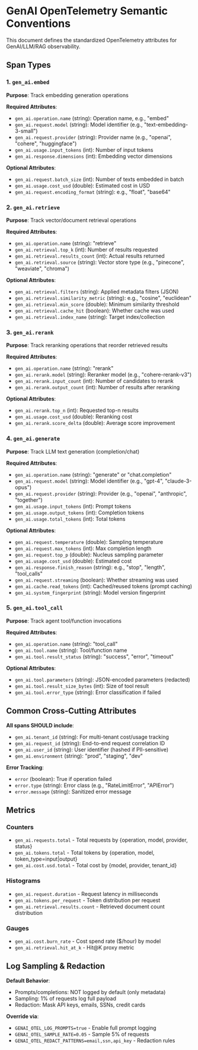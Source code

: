 # GenAI OpenTelemetry Semantic Conventions

This document defines the standardized OpenTelemetry attributes for GenAI/LLM/RAG observability.

## Span Types

### 1. `gen_ai.embed`
**Purpose**: Track embedding generation operations

**Required Attributes**:
- `gen_ai.operation.name` (string): Operation name, e.g., "embed"
- `gen_ai.request.model` (string): Model identifier (e.g., "text-embedding-3-small")
- `gen_ai.request.provider` (string): Provider name (e.g., "openai", "cohere", "huggingface")
- `gen_ai.usage.input_tokens` (int): Number of input tokens
- `gen_ai.response.dimensions` (int): Embedding vector dimensions

**Optional Attributes**:
- `gen_ai.request.batch_size` (int): Number of texts embedded in batch
- `gen_ai.usage.cost_usd` (double): Estimated cost in USD
- `gen_ai.request.encoding_format` (string): e.g., "float", "base64"

### 2. `gen_ai.retrieve`
**Purpose**: Track vector/document retrieval operations

**Required Attributes**:
- `gen_ai.operation.name` (string): "retrieve"
- `gen_ai.retrieval.top_k` (int): Number of results requested
- `gen_ai.retrieval.results_count` (int): Actual results returned
- `gen_ai.retrieval.source` (string): Vector store type (e.g., "pinecone", "weaviate", "chroma")

**Optional Attributes**:
- `gen_ai.retrieval.filters` (string): Applied metadata filters (JSON)
- `gen_ai.retrieval.similarity_metric` (string): e.g., "cosine", "euclidean"
- `gen_ai.retrieval.min_score` (double): Minimum similarity threshold
- `gen_ai.retrieval.cache_hit` (boolean): Whether cache was used
- `gen_ai.retrieval.index_name` (string): Target index/collection

### 3. `gen_ai.rerank`
**Purpose**: Track reranking operations that reorder retrieved results

**Required Attributes**:
- `gen_ai.operation.name` (string): "rerank"
- `gen_ai.rerank.model` (string): Reranker model (e.g., "cohere-rerank-v3")
- `gen_ai.rerank.input_count` (int): Number of candidates to rerank
- `gen_ai.rerank.output_count` (int): Number of results after reranking

**Optional Attributes**:
- `gen_ai.rerank.top_n` (int): Requested top-n results
- `gen_ai.usage.cost_usd` (double): Reranking cost
- `gen_ai.rerank.score_delta` (double): Average score improvement

### 4. `gen_ai.generate`
**Purpose**: Track LLM text generation (completion/chat)

**Required Attributes**:
- `gen_ai.operation.name` (string): "generate" or "chat.completion"
- `gen_ai.request.model` (string): Model identifier (e.g., "gpt-4", "claude-3-opus")
- `gen_ai.request.provider` (string): Provider (e.g., "openai", "anthropic", "together")
- `gen_ai.usage.input_tokens` (int): Prompt tokens
- `gen_ai.usage.output_tokens` (int): Completion tokens
- `gen_ai.usage.total_tokens` (int): Total tokens

**Optional Attributes**:
- `gen_ai.request.temperature` (double): Sampling temperature
- `gen_ai.request.max_tokens` (int): Max completion length
- `gen_ai.request.top_p` (double): Nucleus sampling parameter
- `gen_ai.usage.cost_usd` (double): Estimated cost
- `gen_ai.response.finish_reason` (string): e.g., "stop", "length", "tool_calls"
- `gen_ai.request.streaming` (boolean): Whether streaming was used
- `gen_ai.cache.read_tokens` (int): Cached/reused tokens (prompt caching)
- `gen_ai.system_fingerprint` (string): Model version fingerprint

### 5. `gen_ai.tool_call`
**Purpose**: Track agent tool/function invocations

**Required Attributes**:
- `gen_ai.operation.name` (string): "tool_call"
- `gen_ai.tool.name` (string): Tool/function name
- `gen_ai.tool.result_status` (string): "success", "error", "timeout"

**Optional Attributes**:
- `gen_ai.tool.parameters` (string): JSON-encoded parameters (redacted)
- `gen_ai.tool.result_size_bytes` (int): Size of tool result
- `gen_ai.tool.error_type` (string): Error classification if failed

## Common Cross-Cutting Attributes

**All spans SHOULD include**:
- `gen_ai.tenant_id` (string): For multi-tenant cost/usage tracking
- `gen_ai.request_id` (string): End-to-end request correlation ID
- `gen_ai.user_id` (string): User identifier (hashed if PII-sensitive)
- `gen_ai.environment` (string): "prod", "staging", "dev"

**Error Tracking**:
- `error` (boolean): True if operation failed
- `error.type` (string): Error class (e.g., "RateLimitError", "APIError")
- `error.message` (string): Sanitized error message

## Metrics

### Counters
- `gen_ai.requests.total` - Total requests by {operation, model, provider, status}
- `gen_ai.tokens.total` - Total tokens by {operation, model, token_type=input|output}
- `gen_ai.cost.usd.total` - Total cost by {model, provider, tenant_id}

### Histograms
- `gen_ai.request.duration` - Request latency in milliseconds
- `gen_ai.tokens.per_request` - Token distribution per request
- `gen_ai.retrieval.results.count` - Retrieved document count distribution

### Gauges
- `gen_ai.cost.burn_rate` - Cost spend rate ($/hour) by model
- `gen_ai.retrieval.hit_at_k` - Hit@K proxy metric

## Log Sampling & Redaction

**Default Behavior**:
- Prompts/completions: NOT logged by default (only metadata)
- Sampling: 1% of requests log full payload
- Redaction: Mask API keys, emails, SSNs, credit cards

**Override via**:
- `GENAI_OTEL_LOG_PROMPTS=true` - Enable full prompt logging
- `GENAI_OTEL_SAMPLE_RATE=0.05` - Sample 5% of requests
- `GENAI_OTEL_REDACT_PATTERNS=email,ssn,api_key` - Redaction rules
